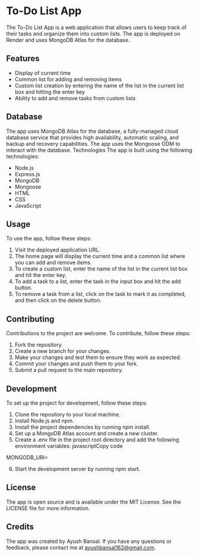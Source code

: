 # To-Do List App
The To-Do List App is a web application that allows users to keep track of their tasks and organize them into custom lists. The app is deployed on Render and uses MongoDB Atlas for the database.
## Features
*	Display of current time
*	Common list for adding and removing items
*	Custom list creation by entering the name of the list in the current list box and hitting the enter key
*	Ability to add and remove tasks from custom lists

## Database
The app uses MongoDB Atlas for the database, a fully-managed cloud database service that provides high availability, automatic scaling, and backup and recovery capabilities. The app uses the Mongoose ODM to interact with the database.
Technologies
The app is built using the following technologies:
*	Node.js
*	Express.js
*	MongoDB
*	Mongoose
*	HTML
*	CSS
*	JavaScript
## Usage
To use the app, follow these steps:
1.	Visit the deployed application URL.
2.	The home page will display the current time and a common list where you can add and remove items.
3.	To create a custom list, enter the name of the list in the current list box and hit the enter key.
4.	To add a task to a list, enter the task in the input box and hit the add button.
5.	To remove a task from a list, click on the task to mark it as completed, and then click on the delete button.
## Contributing
Contributions to the project are welcome. To contribute, follow these steps:
1.	Fork the repository.
2.	Create a new branch for your changes.
3.	Make your changes and test them to ensure they work as expected.
4.	Commit your changes and push them to your fork.
5.	Submit a pull request to the main repository.
## Development
To set up the project for development, follow these steps:
1.	Clone the repository to your local machine.
2.	Install Node.js and npm.
3.	Install the project dependencies by running npm install.
4.	Set up a MongoDB Atlas account and create a new cluster.
5.	Create a .env file in the project root directory and add the following environment variables:
javascriptCopy code

MONGODB_URI=<your MongoDB Atlas connection string> 

6.	Start the development server by running npm start.

## License
The app is open source and is available under the MIT License. See the LICENSE file for more information.

## Credits
The app was created by Ayush Bansal. If you have any questions or feedback, please contact me at ayushbansal162@gmail.com.

